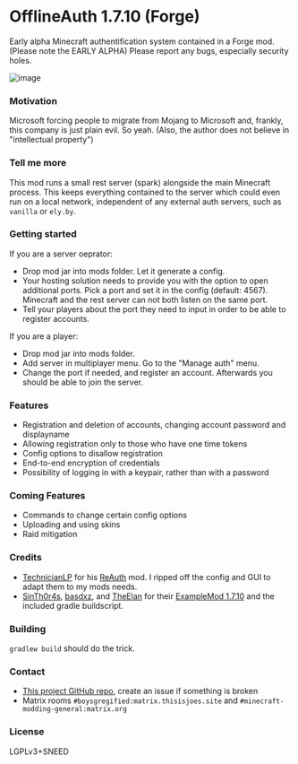 # OfflineAuth 1.7.10 (Forge)
Early alpha Minecraft authentification system contained in a Forge mod. (Please note the EARLY ALPHA) Please report any bugs, especially security holes.

![image](https://user-images.githubusercontent.com/19153947/178861328-dab8c8a1-bfae-4945-aaf0-675e7dcdb9d1.png)

### Motivation
Microsoft forcing people to migrate from Mojang to Microsoft and, frankly, this company is just plain evil. So yeah. (Also, the author does not believe in "intellectual property")

### Tell me more
This mod runs a small rest server (spark) alongside the main Minecraft process. This keeps everything contained to the server which could even run on a local network, independent of any external auth servers, such as `vanilla` or `ely.by`.

### Getting started
If you are a server oeprator:
* Drop mod jar into mods folder. Let it generate a config.
* Your hosting solution needs to provide you with the option to open additional ports. Pick a port and set it in the config (default: 4567). Minecraft and the rest server can not both listen on the same port.
* Tell your players about the port they need to input in order to be able to register accounts.

If you are a player:
* Drop mod jar into mods folder.
* Add server in multiplayer menu. Go to the "Manage auth" menu.
* Change the port if needed, and register an account. Afterwards you should be able to join the server.

### Features
* Registration and deletion of accounts, changing account password and displayname
* Allowing registration only to those who have one time tokens
* Config options to disallow registration
* End-to-end encryption of credentials
* Possibility of logging in with a keypair, rather than with a password

### Coming Features
* Commands to change certain config options
* Uploading and using skins
* Raid mitigation

### Credits
* [TechnicianLP](https://github.com/TechnicianLP) for his [ReAuth](https://github.com/TechnicianLP/ReAuth) mod. I ripped off the config and GUI to adapt them to my mods needs.
* [SinTh0r4s](https://github.com/SinTh0r4s), [basdxz](https://github.com/basdxz), and [TheElan](https://github.com/TheElan) for their [ExampleMod 1.7.10](https://github.com/SinTh0r4s/ExampleMod1.7.10) and the included gradle buildscript.

### Building
`gradlew build` should do the trick.

### Contact
* [This project GitHub repo](https://github.com/trollogyadherent/OfflineAuth), create an issue if something is broken
* Matrix rooms `#boysgregified:matrix.thisisjoes.site` and `#minecraft-modding-general:matrix.org`

### License
LGPLv3+SNEED

